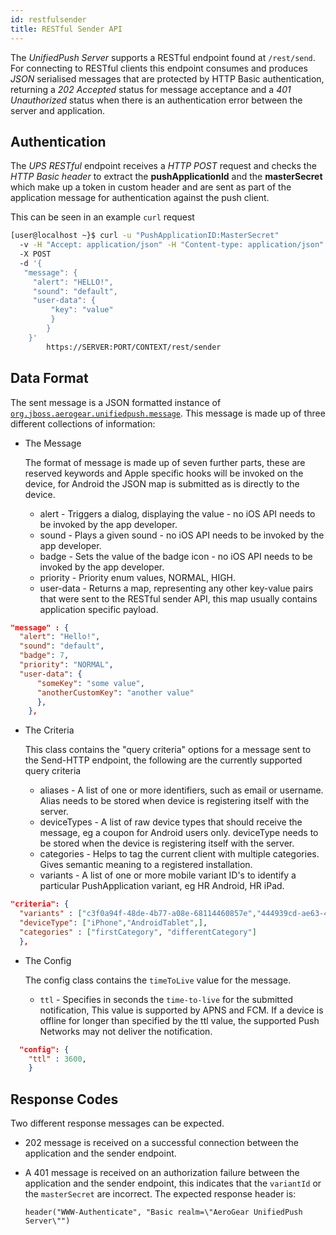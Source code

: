 ```yaml
---
id: restfulsender
title: RESTful Sender API
---
```



The _UnifiedPush Server_ supports a RESTful endpoint found at `/rest/send`. For connecting to RESTful clients this endpoint consumes and produces _JSON_ serialised messages that are protected by HTTP Basic authentication, returning a _202 Accepted_ status for message acceptance and a _401 Unauthorized_ status when there is an authentication error between the server and application.

## Authentication
The _UPS RESTful_ endpoint receives a _HTTP POST_ request and checks the _HTTP Basic header_ to extract the  **pushApplicationId** and the **masterSecret** which make up a token in custom header and are sent as part of the application message for authentication against the push client.

This can be seen in an example `curl` request 
    
```Bash
[user@localhost ~}$ curl -u "PushApplicationID:MasterSecret"
  -v -H "Accept: application/json" -H "Content-type: application/json"
  -X POST
  -d '{
   "message": {
     "alert": "HELLO!",
     "sound": "default",
     "user-data": {
         "key": "value"
         }
        }
    }'
        https://SERVER:PORT/CONTEXT/rest/sender
```
       
## Data Format 
The sent message is a JSON formatted instance of [`org.jboss.aerogear.unifiedpush.message`](https://github.com/aerogear/aerogear-unifiedpush-server/blob/master/model/push/src/main/java/org/jboss/aerogear/unifiedpush/message/Message.java). This message is made up of three different collections of information:

 - The Message 

    The format of message is made up of seven further parts, these are reserved keywords and Apple specific hooks will be invoked on the device, for Android the JSON map is submitted as is directly to the device. 

    - alert - Triggers a dialog, displaying the value - no iOS API needs to be invoked by the app developer.
    - sound - Plays a given sound - no iOS API needs to be invoked by the app developer.
    - badge - Sets the value of the badge icon - no iOS API needs to be invoked by the app developer.
    - priority - Priority enum values, NORMAL, HIGH.
    - user-data - Returns a map, representing any other key-value pairs that were sent to the RESTful sender API, this map usually contains application specific payload.

```JSON
"message" : {
  "alert": "Hello!",
  "sound": "default",
  "badge": 7,
  "priority": "NORMAL",
  "user-data": {
      "someKey": "some value",
      "anotherCustomKey": "another value"
      },
    },
```
    
- The Criteria
    
    This class contains the "query criteria" options for a message sent to the Send-HTTP endpoint, the following are the currently supported query criteria

    - aliases - A list of one or more identifiers, such as email or username. Alias needs to be stored when device is registering itself with the server.
    - deviceTypes - A list of raw device types that should receive the message, eg a coupon for Android users only. deviceType needs to be stored when the device is registering itself with the server.
    - categories - Helps to tag the current client with multiple categories. Gives semantic meaning to a registered installation.
    - variants - A list of one or more mobile variant ID's to identify a particular PushApplication variant, eg HR Android, HR iPad.

```JSON
"criteria": {
  "variants" : ["c3f0a94f-48de-4b77-a08e-68114460857e","444939cd-ae63-4ce1-96a4-de74b77e3737"],"alias" : ["user@account.com", "person@aerogear.org"],
  "deviceType": ["iPhone","AndroidTablet",],
  "categories" : ["firstCategory", "differentCategory"]
  },    
```
   
- The Config 
    
    The config class contains the `timeToLive` value for the message.

    - `ttl` - Specifies in seconds the `time-to-live` for the submitted notification, This value is supported by APNS and FCM. If a device is offline for longer than specified by the ttl value, the supported Push Networks may not deliver the notification.

```JSON
  "config": {
    "ttl" : 3600,
    }
```
## Response Codes

Two different response messages can be expected.

- 202 message is received on a successful connection between the application and the sender endpoint.


- A 401 message is received on an authorization failure between the application and the sender endpoint,   this indicates that the `variantId` or the `masterSecret` are incorrect. The expected response header is:

    `header("WWW-Authenticate", "Basic realm=\"AeroGear UnifiedPush Server\"")`
